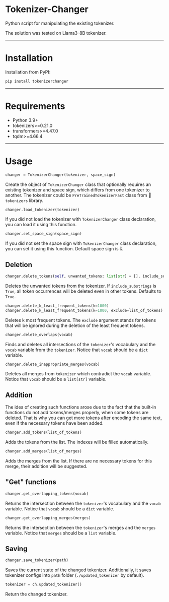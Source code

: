 # Tokenizer-Changer

Python script for manipulating the existing tokenizer.

The solution was tested on Llama3-8B tokenizer.

-----

# Installation

Installation from PyPI:

```bash
pip install tokenizerchanger
```

-----

# Requirements

- Python 3.9+
- tokenizers>=0.21.0
- transformers>=4.47.0
- tqdm>=4.66.4

-----

# Usage

```python
changer = TokenizerChanger(tokenizer, space_sign)
```

Create the object of `TokenizerChanger` class that optionally requires an existing tokenizer and space sign, which differs from one tokenizer to another. The tokenizer could be `PreTrainedTokenizerFast` class from 🤗 `tokenizers` library.

```python
changer.load_tokenizer(tokenizer)
```

If you did not load the tokenizer with `TokenizerChanger` class declaration, you can load it using this function.

``` python
changer.set_space_sign(space_sign)
```

If you did not set the space sign with `TokenizerChanger` class declaration, you can set it using this function. Default space sign is `Ġ`.

## Deletion

```python
changer.delete_tokens(self, unwanted_tokens: list[str] = [], include_substrings: bool = True, delete_merges: bool = True, n_jobs: int = 1)
```

Deletes the unwanted tokens from the tokenizer. If `include_substrings` is `True`, all token occurrences will be deleted even in other tokens. Defaults to `True`.

```python
changer.delete_k_least_frequent_tokens(k=1000)
changer.delete_k_least_frequent_tokens(k=1000, exclude=list_of_tokens)
```

Deletes k most frequent tokens. The `exclude` argument stands for tokens that will be ignored during the deletion of the least frequent tokens.

```python
changer.delete_overlaps(vocab)
```

Finds and deletes all intersections of the `tokenizer`'s vocabulary and the `vocab` variable from the `tokenizer`. Notice that `vocab` should be a `dict` variable.

```python
changer.delete_inappropriate_merges(vocab)
```

Deletes all merges from `tokenizer` which contradict the `vocab` variable. Notice that `vocab` should be a `list[str]` variable.

## Addition

The idea of creating such functions arose due to the fact that the built-in functions do not add tokens/merges properly, when some tokens are deleted. That is why you can get more tokens after encoding the same text, even if the necessary tokens have been added.

```python
changer.add_tokens(list_of_tokens)
```

Adds the tokens from the list. The indexes will be filled automatically.

```python
changer.add_merges(list_of_merges)
```

Adds the merges from the list. If there are no necessary tokens for this merge, their addition will be suggested.

## "Get" functions

```python
changer.get_overlapping_tokens(vocab)
```

Returns the intersection between the `tokenizer`'s vocabulary and the `vocab` variable. Notice that `vocab` should be a `dict` variable.

```python
changer.get_overlapping_merges(merges)
```

Returns the intersection between the `tokenizer`'s merges and the `merges` variable. Notice that `merges` should be a `list` variable.

## Saving

```python
changer.save_tokenizer(path)
```

Saves the current state of the changed tokenizer. Additionally, it saves tokenizer configs into `path` folder (`./updated_tokenizer` by default).

```python
tokenizer = ch.updated_tokenizer()
```

Return the changed tokenizer.
